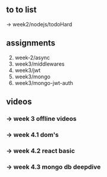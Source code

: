## to to list
-> week2/nodejs/todoHard

## assignments

2. week-2/async
4. week3/middlewares
5. week3/jwt
6. week3/mongo
7. week3/mongo-jwt-auth

## videos

### ->  week 3 offline videos 
### ->  week 4.1 dom's 
### ->  week 4.2 react basic 
### ->  week 4.3 mongo db deepdive 



